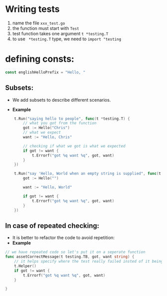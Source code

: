 # Writing tests
1. name the file ```xxx_test.go```
2. the function must start with ```Test```
3. test function takes one argument ```t *testing.T```
4. to use ``` *testing.T``` type, we need to ```import "testing```

# defining consts:
```go
const englishHelloPrefix = "Hello, "
```

## Subsets:
- We add subsets to describe different scenarios.

- **Example**
```go
    t.Run("saying hello to people", func(t *testing.T) {
		// what you got from the function
		got := Hello("Chris")
		// what we expect
		want := "Hello, Chris"

		// checking if what we got is what we expected
		if got != want {
			t.Errorf("got %q want %q", got, want)
		}
	})

	t.Run("say 'Hello, World when an empty string is supplied", func(t *testing.T) {
		got := Hello("")

		want := "Hello, World"

		if got != want {
			t.Errorf("got %q want %q", got, want)
		}
	})
```

## In case of repeated checking:
- It is better to refactor the code to avoid repetition:
- **Example**
```go
// we have repeated code so let's put it on a seperate function
func assetCorrectMessage(t testing.TB, got, want string) {
	// it helps specify where the test really failed insted of it being inside our helper function
	t.Helper()
	if got != want {
		t.Errorf("got %q want %q", got, want)
	}

}
```